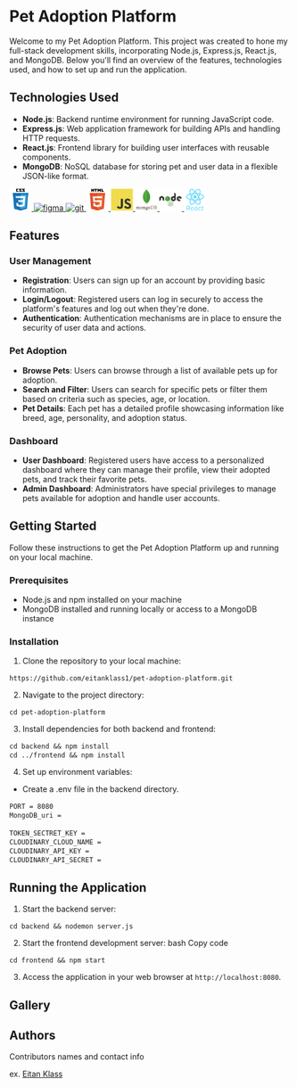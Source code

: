 # Pet Adoption Platform

Welcome to my Pet Adoption Platform. This project was created to hone my full-stack development skills, incorporating Node.js, Express.js, React.js, and MongoDB. Below you'll find an overview of the features, technologies used, and how to set up and run the application.

## Technologies Used
- **Node.js**: Backend runtime environment for running JavaScript code.
- **Express.js**: Web application framework for building APIs and handling HTTP requests.
- **React.js**: Frontend library for building user interfaces with reusable components.
- **MongoDB**: NoSQL database for storing pet and user data in a flexible JSON-like format.
<p align="left"> <a href="https://www.w3schools.com/css/" target="_blank" rel="noreferrer"> <img src="https://raw.githubusercontent.com/devicons/devicon/master/icons/css3/css3-original-wordmark.svg" alt="css3" width="40" height="40"/> </a> <a href="https://www.figma.com/" target="_blank" rel="noreferrer"> <img src="https://www.vectorlogo.zone/logos/figma/figma-icon.svg" alt="figma" width="40" height="40"/> </a> <a href="https://git-scm.com/" target="_blank" rel="noreferrer"> <img src="https://www.vectorlogo.zone/logos/git-scm/git-scm-icon.svg" alt="git" width="40" height="40"/> </a> <a href="https://www.w3.org/html/" target="_blank" rel="noreferrer"> <img src="https://raw.githubusercontent.com/devicons/devicon/master/icons/html5/html5-original-wordmark.svg" alt="html5" width="40" height="40"/> </a>  <a href="https://developer.mozilla.org/en-US/docs/Web/JavaScript" target="_blank" rel="noreferrer"> <img src="https://raw.githubusercontent.com/devicons/devicon/master/icons/javascript/javascript-original.svg" alt="javascript" width="40" height="40"/> </a> <a href="https://www.mongodb.com/" target="_blank" rel="noreferrer"> <img src="https://raw.githubusercontent.com/devicons/devicon/master/icons/mongodb/mongodb-original-wordmark.svg" alt="mongodb" width="40" height="40"/> </a> <a href="https://nodejs.org" target="_blank" rel="noreferrer"> <img src="https://raw.githubusercontent.com/devicons/devicon/master/icons/nodejs/nodejs-original-wordmark.svg" alt="nodejs" width="40" height="40"/> </a> <a href="https://reactjs.org/" target="_blank" rel="noreferrer"> <img src="https://raw.githubusercontent.com/devicons/devicon/master/icons/react/react-original-wordmark.svg" alt="react" width="40" height="40"/> </a> </p>

## Features
### User Management
- **Registration**: Users can sign up for an account by providing basic information.
- **Login/Logout**: Registered users can log in securely to access the platform's features and log out when they're done.
- **Authentication**: Authentication mechanisms are in place to ensure the security of user data and actions.
### Pet Adoption
- **Browse Pets**: Users can browse through a list of available pets up for adoption.
- **Search and Filter**: Users can search for specific pets or filter them based on criteria such as species, age, or location.
-  **Pet Details**: Each pet has a detailed profile showcasing information like breed, age, personality, and adoption status.
### Dashboard
- **User Dashboard**: Registered users have access to a personalized dashboard where they can manage their profile, view their adopted pets, and track their favorite pets.
- **Admin Dashboard**: Administrators have special privileges to manage pets available for adoption and handle user accounts.

## Getting Started
Follow these instructions to get the Pet Adoption Platform up and running on your local machine.

### Prerequisites

- Node.js and npm installed on your machine
- MongoDB installed and running locally or access to a MongoDB instance

### Installation

1. Clone the repository to your local machine:
```
https://github.com/eitanklass1/pet-adoption-platform.git
```

2. Navigate to the project directory:
```
cd pet-adoption-platform
```

3. Install dependencies for both backend and frontend:
```
cd backend && npm install
cd ../frontend && npm install
```

4. Set up environment variables:
- Create a .env file in the backend directory.
```
PORT = 8080
MongoDB_uri =

TOKEN_SECTRET_KEY = 
CLOUDINARY_CLOUD_NAME = 
CLOUDINARY_API_KEY = 
CLOUDINARY_API_SECRET = 
```

## Running the Application
1. Start the backend server:
```
cd backend && nodemon server.js
```
2. Start the frontend development server:
bash
Copy code
```
cd frontend && npm start
```
3. Access the application in your web browser at `http://localhost:8080`.

## Gallery

## Authors

Contributors names and contact info

ex. [Eitan Klass](https://www.linkedin.com/in/eitan-klass/)
